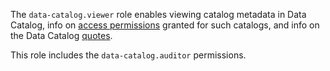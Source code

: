 The `data-catalog.viewer` role enables viewing catalog metadata in Data Catalog, info on [access permissions](../../iam/concepts/access-control/index.md) granted for such catalogs, and info on the Data Catalog [quotes](../../metadata-hub/concepts/limits.md#data-catalog-quota).

This role includes the `data-catalog.auditor` permissions.
